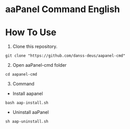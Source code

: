 # aaPanel Command English

# How To Use
1. Clone this repository.
```
git clone "https://github.com/danss-deus/aapanel-cmd"
```
2. Open aaPanel-cmd folder
```
cd aapanel-cmd
```
3. Command
- Install aapanel
```
bash aap-install.sh
```
- Uninstall aaPanel
```
sh aap-uninstall.sh
```
